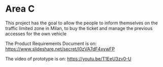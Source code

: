 # Area C

This project has the goal to allow the people to inform themselves on the traffic limited zone in Milan, to buy the ticket and manage the previous accesses for the own vehicle 

The Product Requirements Document is on: https://www.slideshare.net/secret/l0zVA7dF4xywFP

The video of prototype is on: https://youtu.be/T1EeU3zv0-U
